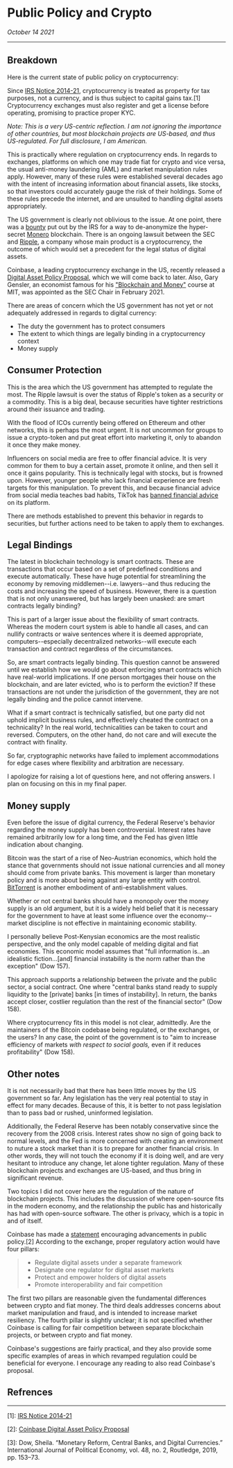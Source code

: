 # Public Policy and Crypto

_October 14 2021_

---

## Breakdown

Here is the current state of public policy on cryptocurrency:

Since [IRS Notice 2014-21](https://assets.ctfassets.net/c5bd0wqjc7v0/7FhSemtQvq4P4yS7sJCKMj/a98939d651d7ee24a56a897e2d37ef30/coinbase-digital-asset-policy-proposal.pdf), cryptocurrency is treated as property for tax purposes, not a currency, and is thus subject to capital gains tax.[1] Cryptocurrency exchanges must also register and get a license before operating, promising to practice proper KYC.

_Note: This is a very US-centric reflection. I am not ignoring the importance of other countries, but most blockchain projects are US-based, and thus US-regulated. For full disclosure, I am American._

This is practically where regulation on cryptocurrency ends. In regards to exchanges, platforms on which one may trade fiat for crypto and vice versa, the usual anti-money laundering (AML) and market manipulation rules apply. However, many of these rules were established several decades ago with the intent of increasing information about financial assets, like stocks, so that investors could accurately gauge the risk of their holdings. Some of these rules precede the internet, and are unsuited to handling digital assets appropriately.

The US government is clearly not oblivious to the issue. At one point, there was a [bounty](https://sam.gov/opp/3b7875d5236b47f6a77f64c19251af60/view?index=opp) put out by the IRS for a way to de-anonymize the hyper-secret [Monero](https://www.getmonero.org/) blockchain. There is an ongoing lawsuit between the SEC and [Ripple](https://ripple.com/), a company whose main product is a cryptocurrency, the outcome of which would set a precedent for the legal status of digital assets.

Coinbase, a leading cryptocurrency exchange in the US, recently released a [Digital Asset Policy Proposal](https://assets.ctfassets.net/c5bd0wqjc7v0/7FhSemtQvq4P4yS7sJCKMj/a98939d651d7ee24a56a897e2d37ef30/coinbase-digital-asset-policy-proposal.pdf), which we will come back to later. Also, Gary Gensler, an economist famous for his ["Blockchain and Money"](https://ocw.mit.edu/courses/sloan-school-of-management/15-s12-blockchain-and-money-fall-2018/) course at MIT, was appointed as the SEC Chair in February 2021.

There are areas of concern which the US government has not yet or not adequately addressed in regards to digital currency:
- The duty the government has to protect consumers
- The extent to which things are legally binding in a cryptocurrency context
- Money supply

## Consumer Protection

This is the area which the US government has attempted to regulate the most. The Ripple lawsuit is over the status of Ripple's token as a security or a commodity. This is a big deal, because securities have tighter restrictions around their issuance and trading.

With the flood of ICOs currently being offered on Ethereum and other networks, this is perhaps the most urgent. It is not uncommon for groups to issue a crypto-token and put great effort into marketing it, only to abandon it once they make money.

Influencers on social media are free to offer financial advice. It is very common for them to buy a certain asset, promote it online, and then sell it once it gains popularity. This is technically legal with stocks, but is frowned upon. However, younger people who lack financial experience are fresh targets for this manipulation. To prevent this, and because financial advice from social media teaches bad habits, TikTok has [banned financial advice](https://finance.yahoo.com/news/tiktok-bans-influencers-promoting-cryptocurrencies-194500204.html) on its platform.

There are methods established to prevent this behavior in regards to securities, but further actions need to be taken to apply them to exchanges.

## Legal Bindings

The latest in blockchain technology is smart contracts. These are transactions that occur based on a set of predefined conditions and execute automatically. These have huge potential for streamlining the economy by removing middlemen--i.e. lawyers--and thus reducing the costs and increasing the speed of business. However, there is a question that is not only unanswered, but has largely been unasked: are smart contracts legally binding?

This is part of a larger issue about the flexibility of smart contracts. Whereas the modern court system is able to handle all cases, and can nullify contracts or waive sentences where it is deemed appropriate, computers--especially decentralized networks--will execute each transaction and contract regardless of the circumstances.

So, are smart contracts legally binding. This question cannot be answered until we establish how we would go about enforcing smart contracts which have real-world implications. If one person mortgages their house on the blockchain, and are later evicted, who is to perform the eviction? If these transactions are not under the jurisdiction of the government, they are not legally binding and the police cannot intervene.

What if a smart contract is technically satisfied, but one party did not uphold implicit business rules, and effectively cheated the contract on a technicality? In the real world, technicalities can be taken to court and reversed. Computers, on the other hand, do not care and will execute the contract with finality.

So far, cryptographic networks have failed to implement accommodations for edge cases where flexibility and arbitration are necessary.

I apologize for raising a lot of questions here, and not offering answers. I plan on focusing on this in my final paper.

## Money supply

Even before the issue of digital currency, the Federal Reserve's behavior regarding the money supply has been controversial. Interest rates have remained arbitrarily low for a long time, and the Fed has given little indication about changing.

Bitcoin was the start of a rise of Neo-Austrian economics, which hold the stance that governments should not issue national currencies and all money should come from private banks. This movement is larger than monetary policy and is more about being against any large entity with control. [BitTorrent](https://www.bittorrent.com/) is another embodiment of anti-establishment values.

Whether or not central banks should have a monopoly over the money supply is an old argument, but it is a widely held belief that it is necessary for the government to have at least some influence over the economy--market discipline is not effective in maintaining economic stability.

I personally believe Post-Kenysian economics are the most realistic perspective, and the only model capable of melding digital and fiat economies. This economic model assumes that "full information is...an idealistic fiction...[and] financial instability is the norm rather than the exception" (Dow 157).

This approach supports a relationship between the private and the public sector, a social contract. One where "central banks stand ready to supply liquidity to the [private] banks [in times of instability]. In return, the banks accept closer, costlier regulation than the rest of the financial sector" (Dow 158).

Where cryptocurrency fits in this model is not clear, admittedly. Are the maintainers of the Bitcoin codebase being regulated, or the exchanges, or the users? In any case, the point of the government is to "aim to increase efficiency of markets _with respect to social goals,_ even if it reduces profitability" (Dow 158).

## Other notes

It is not necessarily bad that there has been little moves by the US government so far. Any legislation has the very real potential to stay in effect for many decades. Because of this, it is better to not pass legislation than to pass bad or rushed, uninformed legislation.

Additionally, the Federal Reserve has been notably conservative since the recovery from the 2008 crisis. Interest rates show no sign of going back to normal levels, and the Fed is more concerned with creating an environment to nuture a stock market than it is to prepare for another financial crisis. In other words, they will not touch the economy if it is doing well, and are very hesitant to introduce any change, let alone tighter regulation. Many of these blockchain projects and exchanges are US-based, and thus bring in significant revenue.

Two topics I did not cover here are the regulation of the nature of blockchain projects. This includes the discussion of where open-source fits in the modern economy, and the relationship the public has and historically has had with open-source software. The other is privacy, which is a topic in and of itself.

Coinbase has made a [statement](https://assets.ctfassets.net/c5bd0wqjc7v0/7FhSemtQvq4P4yS7sJCKMj/a98939d651d7ee24a56a897e2d37ef30/coinbase-digital-asset-policy-proposal.pdf) encouraging advancements in public policy.[2] According to the exchange, proper regulatory action would have four pillars:

> - Regulate digital assets under a separate framework
> - Designate one regulator for digital asset markets
> - Protect and empower holders of digital assets
> - Promote interoperability and fair competition

The first two pillars are reasonable given the fundamental differences between crypto and fiat money. The third deals addresses concerns about market manipulation and fraud, and is intended to increase market resiliency. The fourth pillar is slightly unclear; it is not specified whether Coinbase is calling for fair competition between separate blockchain projects, or between crypto and fiat money.

Coinbase's suggestions are fairly practical, and they also provide some specific examples of areas in which revamped regulation could be beneficial for everyone. I encourage any reading to also read Coinbase's proposal.

## Refrences

---

[1]: [IRS Notice 2014-21](https://assets.ctfassets.net/c5bd0wqjc7v0/7FhSemtQvq4P4yS7sJCKMj/a98939d651d7ee24a56a897e2d37ef30/coinbase-digital-asset-policy-proposal.pdf)

[2]: [Coinbase Digital Asset Policy Proposal](https://assets.ctfassets.net/c5bd0wqjc7v0/7FhSemtQvq4P4yS7sJCKMj/a98939d651d7ee24a56a897e2d37ef30/coinbase-digital-asset-policy-proposal.pdf)

[3]: Dow, Sheila. “Monetary Reform, Central Banks, and Digital Currencies.” International Journal of Political Economy, vol. 48, no. 2, Routledge, 2019, pp. 153–73.
